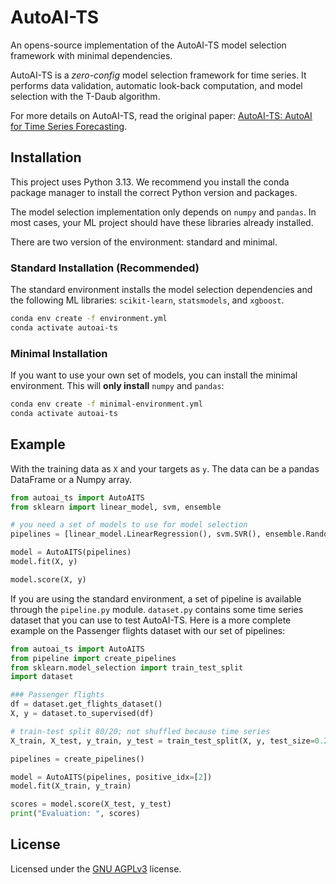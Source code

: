 # AutoAI-TS

An opens-source implementation of the AutoAI-TS model selection framework with minimal dependencies.

AutoAI-TS is a *zero-config* model selection framework for time series.
It performs data validation, automatic look-back computation, and model selection with the T-Daub algorithm.

For more details on AutoAI-TS, read the original paper: [AutoAI-TS: AutoAI for Time Series Forecasting](https://dl.acm.org/doi/10.1145/3448016.3457557).

## Installation

This project uses Python 3.13.
We recommend you install the conda package manager to install the correct Python version and packages.

The model selection implementation only depends on `numpy` and `pandas`.
In most cases, your ML project should have these libraries already installed.

There are two version of the environment: standard and minimal.

### Standard Installation (Recommended)

The standard environment installs the model selection dependencies and the following ML libraries: `scikit-learn`, `statsmodels`, and `xgboost`.

```sh
conda env create -f environment.yml
conda activate autoai-ts
```

### Minimal Installation

If you want to use your own set of models, you can install the minimal environment.
This will **only install** `numpy` and `pandas`:

```sh
conda env create -f minimal-environment.yml
conda activate autoai-ts
```

## Example

With the training data as `X` and your targets as `y`.
The data can be a pandas DataFrame or a Numpy array.

```py
from autoai_ts import AutoAITS
from sklearn import linear_model, svm, ensemble

# you need a set of models to use for model selection
pipelines = [linear_model.LinearRegression(), svm.SVR(), ensemble.RandomForestRegressor()]

model = AutoAITS(pipelines)
model.fit(X, y)

model.score(X, y)
```

If you are using the standard environment, a set of pipeline is available through the `pipeline.py` module.
`dataset.py` contains some time series dataset that you can use to test AutoAI-TS.
Here is a more complete example on the Passenger flights dataset with our set of pipelines:

```py
from autoai_ts import AutoAITS
from pipeline import create_pipelines
from sklearn.model_selection import train_test_split
import dataset

### Passenger flights
df = dataset.get_flights_dataset()
X, y = dataset.to_supervised(df)

# train-test split 80/20; not shuffled because time series
X_train, X_test, y_train, y_test = train_test_split(X, y, test_size=0.2, shuffle=False)

pipelines = create_pipelines()

model = AutoAITS(pipelines, positive_idx=[2])
model.fit(X_train, y_train)

scores = model.score(X_test, y_test)
print("Evaluation: ", scores)
```

## License

Licensed under the [GNU AGPLv3](LICENSE) license.
